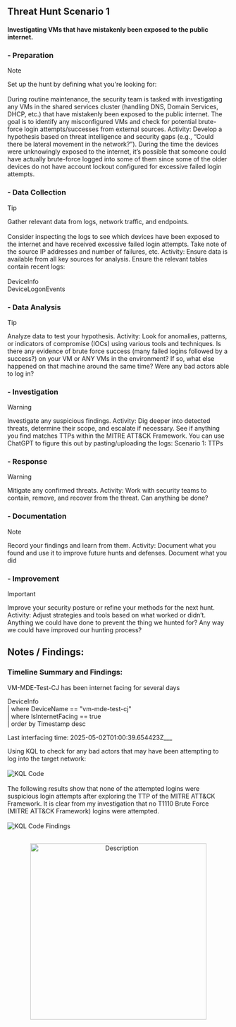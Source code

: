 ## Threat Hunt Scenario 1
#### Investigating VMs that have mistakenly been exposed to the public internet.

### - Preparation
> [!NOTE]
> Set up the hunt by defining what you're looking for:<BR><BR>
During routine maintenance, the security team is tasked with investigating any VMs in the shared services cluster (handling DNS, Domain Services, DHCP, etc.) that have mistakenly been exposed to the public internet. The goal is to identify any misconfigured VMs and check for potential brute-force login attempts/successes from external sources.
Activity: Develop a hypothesis based on threat intelligence and security gaps (e.g., “Could there be lateral movement in the network?”).
During the time the devices were unknowingly exposed to the internet, it’s possible that someone could have actually brute-force logged into some of them since some of the older devices do not have account lockout configured for excessive failed login attempts.
### - Data Collection
> [!TIP]
> Gather relevant data from logs, network traffic, and endpoints.<BR><BR>
Consider inspecting the logs to see which devices have been exposed to the internet and have received excessive failed login attempts. Take note of the source IP addresses and number of failures, etc.
Activity: Ensure data is available from all key sources for analysis.
Ensure the relevant tables contain recent logs:<br><br>
DeviceInfo<br>
DeviceLogonEvents
### - Data Analysis
> [!TIP]
> Analyze data to test your hypothesis.
Activity: Look for anomalies, patterns, or indicators of compromise (IOCs) using various tools and techniques.
Is there any evidence of brute force success (many failed logins followed by a success?) on your VM or ANY VMs in the environment?
If so, what else happened on that machine around the same time? Were any bad actors able to log in?
### - Investigation
> [!WARNING]
> Investigate any suspicious findings.
Activity: Dig deeper into detected threats, determine their scope, and escalate if necessary. See if anything you find matches TTPs within the MITRE ATT&CK Framework.
You can use ChatGPT to figure this out by pasting/uploading the logs: Scenario 1: TTPs
### - Response
> [!WARNING]
> Mitigate any confirmed threats.
Activity: Work with security teams to contain, remove, and recover from the threat.
Can anything be done?
### - Documentation
> [!NOTE]
> Record your findings and learn from them.
Activity: Document what you found and use it to improve future hunts and defenses.
Document what you did
### - Improvement
> [!IMPORTANT]
> Improve your security posture or refine your methods for the next hunt. 
Activity: Adjust strategies and tools based on what worked or didn’t.
Anything we could have done to prevent the thing we hunted for? Any way we could have improved our hunting process?

## Notes / Findings:

### Timeline Summary and Findings:

VM-MDE-Test-CJ has been internet facing for several days

DeviceInfo<BR>
| where DeviceName == "vm-mde-test-cj"<BR>
| where IsInternetFacing == true<BR>
| order by Timestamp desc<BR>

Last interfacing time: 2025-05-02T01:00:39.654423Z___

Using KQL to check for any bad actors that may have been attempting to log into the target network:<BR><BR>
![KQL Code](https://github.com/user-attachments/assets/119f2014-ba96-4bc0-b010-4cae58452298)<BR><BR>
The following results show that none of the attempted logins were suspicious login attempts after exploring the TTP of the MITRE ATT&CK Framework. It is clear from my investigation that no T1110 Brute Force (MITRE ATT&CK Framework) logins were attempted.<BR><BR>
![KQL Code Findings](https://github.com/user-attachments/assets/f500c383-c0a5-4113-a0e0-02ff01d4279c)<BR><BR>

<p align="center">
  <img src="https://github.com/user-attachments/assets/4945b2bc-4737-4a33-a5bc-b1b23d7c2a86" alt="Description" width="400"/>
</p>
